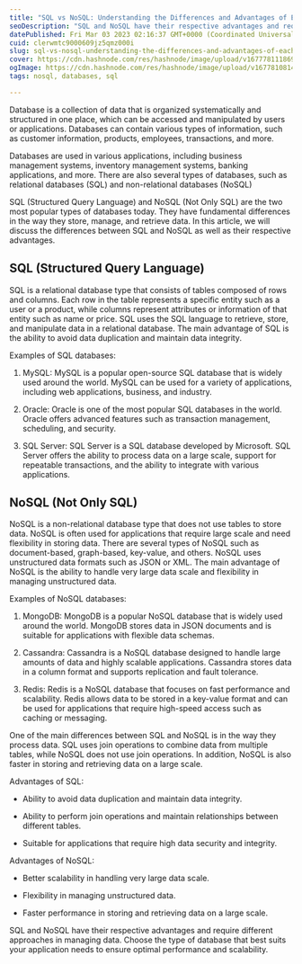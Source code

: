 ```yaml
---
title: "SQL vs NoSQL: Understanding the Differences and Advantages of Each"
seoDescription: "SQL and NoSQL have their respective advantages and require different approaches in managing data"
datePublished: Fri Mar 03 2023 02:16:37 GMT+0000 (Coordinated Universal Time)
cuid: clerwmtc9000609jz5qmz000i
slug: sql-vs-nosql-understanding-the-differences-and-advantages-of-each
cover: https://cdn.hashnode.com/res/hashnode/image/upload/v1677781118691/47f9915c-2e87-40db-bf7b-db2a28af5791.png
ogImage: https://cdn.hashnode.com/res/hashnode/image/upload/v1677810814152/54c2c552-db4c-4517-a0c3-6954721db38b.png
tags: nosql, databases, sql

---
```


Database is a collection of data that is organized systematically and structured in one place, which can be accessed and manipulated by users or applications. Databases can contain various types of information, such as customer information, products, employees, transactions, and more.

Databases are used in various applications, including business management systems, inventory management systems, banking applications, and more. There are also several types of databases, such as relational databases (SQL) and non-relational databases (NoSQL)

SQL (Structured Query Language) and NoSQL (Not Only SQL) are the two most popular types of databases today. They have fundamental differences in the way they store, manage, and retrieve data. In this article, we will discuss the differences between SQL and NoSQL as well as their respective advantages.

## SQL (Structured Query Language)

SQL is a relational database type that consists of tables composed of rows and columns. Each row in the table represents a specific entity such as a user or a product, while columns represent attributes or information of that entity such as name or price. SQL uses the SQL language to retrieve, store, and manipulate data in a relational database. The main advantage of SQL is the ability to avoid data duplication and maintain data integrity.

Examples of SQL databases:

1. MySQL: MySQL is a popular open-source SQL database that is widely used around the world. MySQL can be used for a variety of applications, including web applications, business, and industry.
    
2. Oracle: Oracle is one of the most popular SQL databases in the world. Oracle offers advanced features such as transaction management, scheduling, and security.
    
3. SQL Server: SQL Server is a SQL database developed by Microsoft. SQL Server offers the ability to process data on a large scale, support for repeatable transactions, and the ability to integrate with various applications.
    

## NoSQL (Not Only SQL)

NoSQL is a non-relational database type that does not use tables to store data. NoSQL is often used for applications that require large scale and need flexibility in storing data. There are several types of NoSQL such as document-based, graph-based, key-value, and others. NoSQL uses unstructured data formats such as JSON or XML. The main advantage of NoSQL is the ability to handle very large data scale and flexibility in managing unstructured data.

Examples of NoSQL databases:

1. MongoDB: MongoDB is a popular NoSQL database that is widely used around the world. MongoDB stores data in JSON documents and is suitable for applications with flexible data schemas.
    
2. Cassandra: Cassandra is a NoSQL database designed to handle large amounts of data and highly scalable applications. Cassandra stores data in a column format and supports replication and fault tolerance.
    
3. Redis: Redis is a NoSQL database that focuses on fast performance and scalability. Redis allows data to be stored in a key-value format and can be used for applications that require high-speed access such as caching or messaging.
    

One of the main differences between SQL and NoSQL is in the way they process data. SQL uses join operations to combine data from multiple tables, while NoSQL does not use join operations. In addition, NoSQL is also faster in storing and retrieving data on a large scale.

Advantages of SQL:

* Ability to avoid data duplication and maintain data integrity.
    
* Ability to perform join operations and maintain relationships between different tables.
    
* Suitable for applications that require high data security and integrity.
    

Advantages of NoSQL:

* Better scalability in handling very large data scale.
    
* Flexibility in managing unstructured data.
    
* Faster performance in storing and retrieving data on a large scale.
    

SQL and NoSQL have their respective advantages and require different approaches in managing data. Choose the type of database that best suits your application needs to ensure optimal performance and scalability.